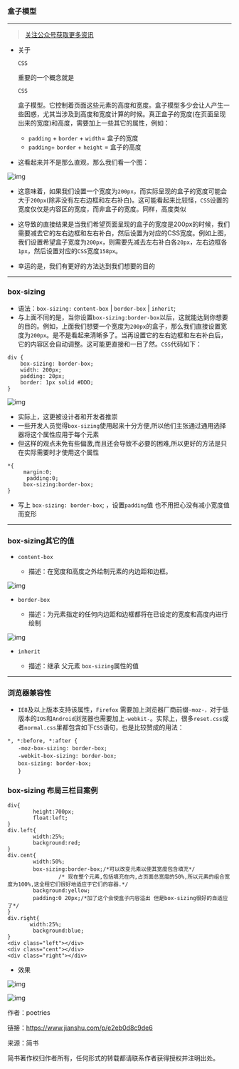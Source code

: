 ### 盒子模型

------

> [关注公众号获取更多资讯](https://upload-images.jianshu.io/upload_images/1480597-933c7247ddac5ed4.png?imageMogr2/auto-orient/strip%7CimageView2/2/w/1240)

- 关于

  ```
  CSS
  ```

  重要的一个概念就是

  ```
  CSS
  ```

  盒子模型。它控制着页面这些元素的高度和宽度。盒子模型多少会让人产生一些困惑，尤其当涉及到高度和宽度计算的时候。真正盒子的宽度(在页面呈现出来的宽度)和高度，需要加上一些其它的属性，例如： 

  -  `padding` + `border` + `width`= 盒子的宽度
  -  `padding`+ `border` + `height` = 盒子的高度

- 这看起来并不是那么直观，那么我们看一个图：



![img](https:////upload-images.jianshu.io/upload_images/1480597-fa20b7741a01637b.png?imageMogr2/auto-orient/strip%7CimageView2/2/w/754/format/webp)



- 这意味着，如果我们设置一个宽度为`200px`，而实际呈现的盒子的宽度可能会大于`200px`(除非没有左右边框和左右补白)。这可能看起来比较怪，`CSS`设置的宽度仅仅是内容区的宽度，而非盒子的宽度。同样，高度类似
- 这导致的直接结果是当我们希望页面呈现的盒子的宽度是200px的时候，我们需要减去它的左右边框和左右补白，然后设置为对应的CSS宽度。例如上图，我们设置希望盒子宽度为`200px`，则需要先减去左右补白各`20px`，左右边框各`1px`，然后设置对应的`CSS`宽度`158px`。

- 幸运的是，我们有更好的方法达到我们想要的目的

------

### box-sizing

- 语法：`box-sizing:`  `content-box` | `border-box` | `inherit`;
- 与上面不同的是，当你设置`box-sizing:border-box`以后，这就能达到你想要的目的。例如，上面我们想要一个宽度为`200px`的盒子，那么我们直接设置宽度为`200px`。是不是看起来清晰多了。当再设置它的左右边框和左右补白后，它的内容区会自动调整。这可能更直接和一目了然。`CSS`代码如下：

```
div {
    box-sizing: border-box;
    width: 200px;
    padding: 20px;
    border: 1px solid #DDD;
}
```



![img](https:////upload-images.jianshu.io/upload_images/1480597-3308495b97c70b65.png?imageMogr2/auto-orient/strip%7CimageView2/2/w/749/format/webp)



- 实际上，这更被设计者和开发者推崇
- 一些开发人员觉得`box-sizing`使用起来十分方便,所以他们主张通过通用选择器将这个属性应用于每个元素
- 但这样的观点未免有些偏激,而且还会导致不必要的困难,所以更好的方法是只在实际需要时才使用这个属性

```
*{
     margin:0;
      padding:0;
     box-sizing:border-box;
}
```

- 写上 `box-sizing: border-box`; ，设置`padding`值 也不用担心没有减小宽度值而变形

------

### box-sizing其它的值

- ```
  content-box
  ```

  - 描述：在宽度和高度之外绘制元素的内边距和边框。



![img](https:////upload-images.jianshu.io/upload_images/1480597-707e492f1498ffd6.jpg?imageMogr2/auto-orient/strip%7CimageView2/2/w/500/format/webp)



- ```
  border-box
  ```

  - 描述：为元素指定的任何内边距和边框都将在已设定的宽度和高度内进行绘制



![img](https:////upload-images.jianshu.io/upload_images/1480597-0d0c50a7d16e7164.jpg?imageMogr2/auto-orient/strip%7CimageView2/2/w/500/format/webp)



- ```
  inherit
  ```

  - 描述：继承 父元素 `box-sizing`属性的值

------

### 浏览器兼容性

-  `IE8`及以上版本支持该属性，`Firefox` 需要加上浏览器厂商前缀`-moz-，`对于低版本的`IOS`和`Android`浏览器也需要加上`-webkit-`。实际上，很多`reset.css`或者`normal.css`里都包含如下`CSS`语句，也是比较赞成的用法：

```
*, *:before, *:after {
　　-moz-box-sizing: border-box;
　　-webkit-box-sizing: border-box;
　　box-sizing: border-box;
　　}
```

### box-sizing 布局三栏目案例

```
div{
        height:700px;
        float:left;
}
div.left{
        width:25%;
        background:red;
}
div.cent{
        width:50%;
        box-sizing:border-box;/*可以改变元素以使其宽度包含填充*/
                /* 现在整个元素,包括填充在内,占页面总宽度的50%,所以元素的组合宽度为100%,这全程它们很好地适应于它们的容器.*/
        background:yellow;
        padding:0 20px;/*加了这个会使盒子内容溢出 但是box-sizing很好的自适应了*/
}
div.right{
       width:25%;
        background:blue;
}
<div class="left"></div>
<div class="cent"></div>
<div class="right"></div>
```

- 效果



![img](https:////upload-images.jianshu.io/upload_images/1480597-fc7077a82856048c.png?imageMogr2/auto-orient/strip%7CimageView2/2/w/1000/format/webp)





![img](https:////upload-images.jianshu.io/upload_images/1480597-446074af9d0ce792.png?imageMogr2/auto-orient/strip%7CimageView2/2/w/1000/format/webp)

作者：poetries

链接：https://www.jianshu.com/p/e2eb0d8c9de6

来源：简书

简书著作权归作者所有，任何形式的转载都请联系作者获得授权并注明出处。